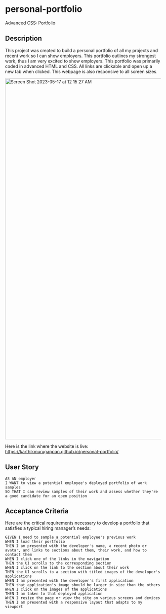 # personal-portfolio

Advanced CSS: Portfolio

## Description
This project was created to build a personal portfolio of all my projects and recent work so I can show employers. This portfolio outlines my strongest work, thus I am very excited to show employers. This portfolio was primarily coded in advanced HTML and CSS. All links are clickable and open up a new tab when clicked. This webpage is also responsive to all screen sizes.

<img width="1164" alt="Screen Shot 2023-05-17 at 12 15 27 AM" src="https://github.com/karthikmurugappan/personal-portfolio/assets/19734105/0ca91aa4-ab26-4f48-97cb-59fbbfbe8938">

Here is the link where the website is live: https://karthikmurugappan.github.io/personal-portfolio/

## User Story

```
AS AN employer
I WANT to view a potential employee's deployed portfolio of work samples
SO THAT I can review samples of their work and assess whether they're a good candidate for an open position
```


## Acceptance Criteria

Here are the critical requirements necessary to develop a portfolio that satisfies a typical hiring manager’s needs:

```
GIVEN I need to sample a potential employee's previous work
WHEN I load their portfolio
THEN I am presented with the developer's name, a recent photo or avatar, and links to sections about them, their work, and how to contact them
WHEN I click one of the links in the navigation
THEN the UI scrolls to the corresponding section
WHEN I click on the link to the section about their work
THEN the UI scrolls to a section with titled images of the developer's applications
WHEN I am presented with the developer's first application
THEN that application's image should be larger in size than the others
WHEN I click on the images of the applications
THEN I am taken to that deployed application
WHEN I resize the page or view the site on various screens and devices
THEN I am presented with a responsive layout that adapts to my viewport
```


